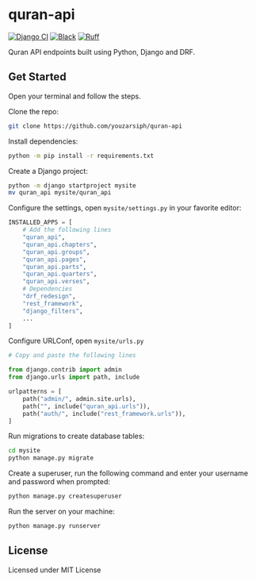 # quran-api

[![Django CI](https://github.com/youzarsiph/quran-api/actions/workflows/django.yml/badge.svg)](https://github.com/youzarsiph/quran-api/actions/workflows/django.yml)
[![Black](https://github.com/youzarsiph/quran-api/actions/workflows/black.yml/badge.svg)](https://github.com/youzarsiph/quran-api/actions/workflows/black.yml)
[![Ruff](https://github.com/youzarsiph/quran-api/actions/workflows/ruff.yml/badge.svg)](https://github.com/youzarsiph/quran-api/actions/workflows/ruff.yml)

Quran API endpoints built using Python, Django and DRF.

## Get Started

Open your terminal and follow the steps.

Clone the repo:

```bash
git clone https://github.com/youzarsiph/quran-api
```

Install dependencies:

```bash
python -m pip install -r requirements.txt
```

Create a Django project:

```bash
python -m django startproject mysite
mv quran_api mysite/quran_api
```

Configure the settings, open `mysite/settings.py` in your favorite editor:

```python
INSTALLED_APPS = [
    # Add the following lines
    "quran_api",
    "quran_api.chapters",
    "quran_api.groups",
    "quran_api.pages",
    "quran_api.parts",
    "quran_api.quarters",
    "quran_api.verses",
    # Dependencies
    "drf_redesign",
    "rest_framework",
    "django_filters",
    ...
]
```

Configure URLConf, open `mysite/urls.py`

```python
# Copy and paste the following lines

from django.contrib import admin
from django.urls import path, include

urlpatterns = [
    path("admin/", admin.site.urls),
    path("", include("quran_api.urls")),
    path("auth/", include("rest_framework.urls")),
]

```

Run migrations to create database tables:

```bash
cd mysite
python manage.py migrate
```

Create a superuser, run the following command and enter your username and password when prompted:

```bash
python manage.py createsuperuser
```

Run the server on your machine:

```bash
python manage.py runserver
```

## License

Licensed under MIT License
